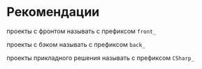 # Рекомендации

проекты с фронтом называть с префиксом `front_` 

проекты с бэком называть с префиксом `back_` 

проекты прикладного решения называть с префиксом `CSharp_`
